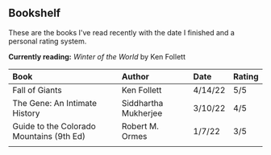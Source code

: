 ## Bookshelf
These are the books I've read recently with the date I finished and a personal rating system.

**Currently reading:** *Winter of the World* by Ken Follett

| Book         | Author            | Date  | Rating |
|:-------------|:------------------|:------|:-------|
| Fall of Giants | Ken Follett | 4/14/22 | 5/5 |
| The Gene: An Intimate History | Siddhartha Mukherjee | 3/10/22 | 4/5 |
| Guide to the Colorado Mountains (9th Ed) | Robert M. Ormes | 1/7/22 | 3/5 |
| | | | |
